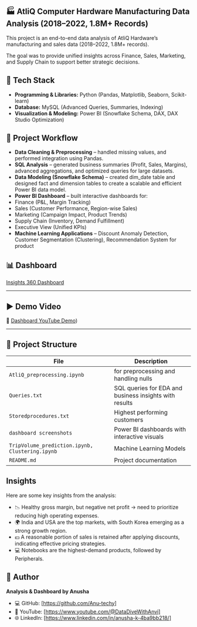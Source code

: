## 🏭 AtliQ Computer Hardware Manufacturing Data Analysis (2018–2022, 1.8M+ Records)

This project is an end-to-end data analysis of AtliQ Hardware’s manufacturing and sales data (2018–2022, 1.8M+ records).

The goal was to provide unified insights across Finance, Sales, Marketing, and Supply Chain to support better strategic decisions.

## 🔧 Tech Stack

- **Programming & Libraries:** Python (Pandas, Matplotlib, Seaborn, Scikit-learn)  
- **Database:** MySQL (Advanced Queries, Summaries, Indexing)  
- **Visualization & Modeling:** Power BI (Snowflake Schema, DAX, DAX Studio Optimization)  


## 📂 Project Workflow
- **Data Cleaning & Preprocessing** – handled missing values, and performed integration using Pandas.  
- **SQL Analysis** – generated business summaries (Profit, Sales, Margins), advanced aggregations, and optimized queries for large datasets.  
- **Data Modeling (Snowflake Schema)** – created dim_date table and designed fact and dimension tables to create a scalable and efficient Power BI data model.
-  **Power BI Dashboard** – built interactive dashboards for:
  - Finance (P&L, Margin Tracking)  
  - Sales (Customer Performance, Region-wise Sales)  
  - Marketing (Campaign Impact, Product Trends)  
  - Supply Chain (Inventory, Demand Fulfillment)  
  - Executive View (Unified KPIs)  
- **Machine Learning Applications** –  Discount Anomaly Detection, Customer Segmentation (Clustering), Recommendation System for product
 
  
## 📊 Dashboard 
[Insights 360 Dashboard](https://app.powerbi.com/groups/me/reports/03dcdab8-dd6a-414c-9ed4-7e6119702818/7d4b6744dc52fbf9f34e?experience=power-bi)

---

## ▶️ Demo Video
🎥 [Dashboard YouTube Demo](https://www.youtube.com/watch?v=gyXi7Qqxecs))  

---

##  📂 Project Structure

|         File                | Description |
|-----------------------------|-------------|
| `AtliQ_preprocessing.ipynb`       | for preprocessing and handling nulls |
| `Queries.txt` | SQL queries for EDA and business insights with results |
| `Storedprocedures.txt`      | Highest performing customers |
| `dashboard screenshots`  | Power BI dashboards with interactive visuals |
| `TripVolume_prediction.ipynb, Clustering.ipynb`  | Machine Learning Models |
| `README.md`                           | Project documentation |

## Insights
Here are some key insights from the analysis:  

- 📉 Healthy gross margin, but negative net profit → need to prioritize reducing high operating expenses.  
- 🌍 India and USA are the top markets, with South Korea emerging as a strong growth region.  
- 💵 A reasonable portion of sales is retained after applying discounts, indicating effective pricing strategies.  
- 💻 Notebooks are the highest-demand products, followed by Peripherals.  

## 👤 Author
**Analysis & Dashboard by Anusha**  
- 💻 GitHub: [https://github.com/Anu-techy]  
- 🎥 YouTube: [https://www.youtube.com/@DataDiveWithAnvi]  
- 🌐 LinkedIn: [https://www.linkedin.com/in/anusha-k-4ba9bb218/]  


